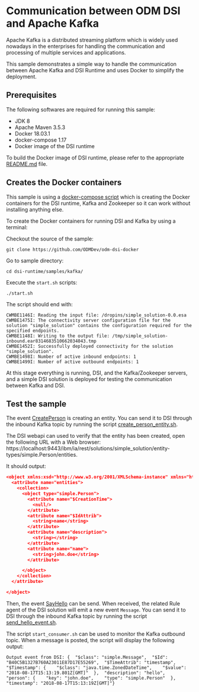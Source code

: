 # Communication between ODM DSI and Apache Kafka

Apache Kafka is a distributed streaming platform which is widely used nowadays
in the enterprises for handling the communication and processing of multiple
services and applications.

This sample demonstrates a simple way to handle the communication between
Apache Kafka and DSI Runtime and uses Docker to simplify the deployment.

## Prerequisites

The following softwares are required for running this sample:
- JDK 8
- Apache Maven 3.5.3
- Docker 18.03.1
- docker-compose 1.17
- Docker image of the DSI runtime

To build the Docker image of DSI runtime, please refer to the appropriate [README.md](../../../README.md) file.

## Creates the Docker containers

This sample is using a [docker-compose script](./docker-compose.yml) which
is creating the Docker containers for the DSI runtime, Kafka and Zookeeper so it
can work without installing anything else.

To create the Docker containers for running DSI and Kafka by using a terminal:

Checkout the source of the sample:
```
git clone https://github.com/ODMDev/odm-dsi-docker
```

Go to sample directory:
```
cd dsi-runtime/samples/kafka/
```

Execute the `start.sh` scripts:
```
./start.sh
```

The script should end with:

```
CWMBE1146I: Reading the input file: /dropins/simple_solution-0.0.esa
CWMBE1475I: The connectivity server configuration file for the solution "simple_solution" contains the configuration required for the specified endpoints.
CWMBE1148I: Writing to the output file: /tmp/simple_solution-inbound.ear8314683510662034043.tmp
CWMBE1452I: Successfully deployed connectivity for the solution "simple_solution".
CWMBE1498I: Number of active inbound endpoints: 1
CWMBE1499I: Number of active outbound endpoints: 1
```

At this stage everything is running, DSI, and the Kafka/Zookeeper servers, and a
simple DSI solution is deployed for testing the communication between Kafka and
DSI.

## Test the sample

The event [CreatePerson](src/main/resources/create_person.json) is creating an entity.
You can send it to DSI through the inbound Kafka topic by running the script [create_person_entity.sh](create_person_entity.sh).

The DSI webapi can used to verify that the entity has been created, open the following URL with
a Web browser: https://localhost:9443/ibm/ia/rest/solutions/simple_solution/entity-types/simple.Person/entities.

It should output:
```json
<object xmlns:xsd="http://www.w3.org/2001/XMLSchema-instance" xmlns="http://www.ibm.com/ia/Entity" type="Collection[simple.Person]">
  <attribute name="entities">
    <collection>
      <object type="simple.Person">
        <attribute name="$CreationTime">
          <null/>
        </attribute>
        <attribute name="$IdAttrib">
          <string>name</string>
        </attribute>
        <attribute name="description">
          <string></string>
        </attribute>
        <attribute name="name">
          <string>john.doe</string>
        </attribute>

      </object>
    </collection>
  </attribute>

</object>
```

Then, the event [SayHello](src/main/resources/say_hello.json) can be send.
When received, the related Rule agent of the DSI solution will emit a new event `Message`.
You can send it to DSI through the inbound Kafka topic by running the script [send_hello_event.sh](send_hello_event.sh).

The script `start_consumer.sh` can be used to monitor the Kafka outbound topic.
When a message is posted, the script will display the following output:
```
Output event from DSI: {  "$class": "simple.Message",  "$Id": "B40C5B1327B760A23011E87D17E55269",  "$TimeAttrib": "timestamp",  "$Timestamp": {    "$class": "java.time.ZonedDateTime",    "$value": "2018-08-17T15:13:19.801Z[GMT]"  },  "description": "hello",  "person": {    "key": "john.doe",    "type": "simple.Person"  },  "timestamp": "2018-08-17T15:13:19Z[GMT]"}
```
